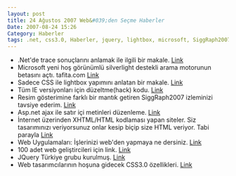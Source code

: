 ```yaml
---
layout: post
title: 24 Ağustos 2007 Web&#039;den Seçme Haberler
Date: 2007-08-24 15:26
Category: Haberler
tags: .net, css3.0, Haberler, jquery, lightbox, microsoft, SiggRaph2007, tafita
---
```


-   .Net'de trace sonuçlarını anlamak ile ilgili bir makale. [Link][]
-   Microsoft yeni hoş görünümlü silverlight destekli arama motorunun
    betasını açtı. tafita.com [Link][1]
-   Sadece CSS ile lightbox yapımını anlatan bir makale. [Link][2]
-   Tüm IE versiyonları için düzeltme(hack) kodu. [Link][3]
-   Resim gösterimine farklı bir mantık getiren SiggRaph2007 izleminizi
    tavsiye ederim. [Link][4]
-   Asp.net ajax ile satır içi metinleri düzenleme. [Link][5]
-   İnternet üzerinden XHTML/HTML kodlaması yapan siteler. Siz
    tasarımınızı veriyorsunuz onlar kesip biçip size HTML veriyor. Tabi
    parayla [Link][6]
-   Web Uygulamaları: İşlerinizi web'den yapmaya ne dersiniz. [Link][7]
-   100 adet web geliştircileri için link. [Link][8]
-   JQuery Türkiye grubu kurulmuş. [Link][9]
-   Web tasarımcılarının hoşuna gidecek CSS3.0 özellikleri. [Link][10]


  [Link]: http://aspalliance.com/1373_Understanding_Tracing_in_ASPNET_20
    "Trace"
  [1]: http://www.tafiti.com/ "Tafiti"
  [2]: http://www.emanueleferonato.com/2007/08/22/create-a-lightbox-effect-only-with-css-no-javascript-needed/
    "CSS ve Lişghtbox"
  [3]: http://spittingcat.blogspot.com/2007/08/ie-css-hack-including-ie7.html
    "IE hack"
  [4]: http://www.youtube.com/watch?v=vIFCV2spKtg "SiggRaph2007"
  [5]: http://encosia.com/index.php/2007/08/23/seamless-inline-text-editing-with-aspnet-ajax/
    "asp.net ajax satıriçi"
  [6]: http://www.smashingmagazine.com/2007/08/23/xhtmlcss-coding-services/
    "Çevirim içi HTML"
  [7]: http://www.smashingmagazine.com/2007/08/22/web-applications-improve-your-workflow/
    "web üzerinden iş yapmak"
  [8]: http://www.softwaredeveloper.com/features/i-got-99-problems-080707/
    "100 web link"
  [9]: http://groups.google.com/group/jquery-turkish "jquery Türkiye"
  [10]: http://www.clazh.com/new-css-30-features-that-web-designers-would-love/
    "CSS3.0"
